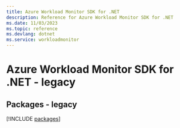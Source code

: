 ```yaml
---
title: Azure Workload Monitor SDK for .NET
description: Reference for Azure Workload Monitor SDK for .NET
ms.date: 11/03/2023
ms.topic: reference
ms.devlang: dotnet
ms.service: workloadmonitor
---
```

# Azure Workload Monitor SDK for .NET - legacy
## Packages - legacy
[!INCLUDE [packages](workload-monitor-index.md)]